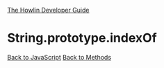 [The Howlin Developer Guide](/index.md)



String.prototype.indexOf
========================

[Back to JavaScript](../index.md)
[Back to Methods](../methods.md)




